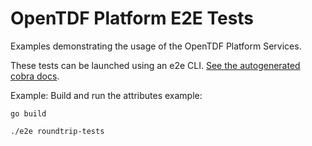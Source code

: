 # OpenTDF Platform E2E Tests

Examples demonstrating the usage of the OpenTDF Platform Services.

These tests can be launched using an e2e CLI. [See the autogenerated cobra docs](./docs/e2e.md).

Example: Build and run the attributes example:
```shell
go build
```

```shell
./e2e roundtrip-tests
```
